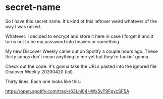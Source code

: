 # secret-name

So I have this secret name. It's kind of this leftover weird whatever of the way I was raised.

Whatever. I decided to encrypt and store it here in case I forget it and it turns out to be my password into heaven or something.

My new Discover Weekly came out on Spotify a couple hours ago. These thirty songs don't mean anything to me yet but they're fuckin' gonna.

Check out the code. It's gonna take the URLs pasted into the ignored file Discover Weekly 20200420 (lol).

Thirty lines. Each one looks like this:

https://open.spotify.com/track/63Lnl04HWx5vT9FpycSF5A